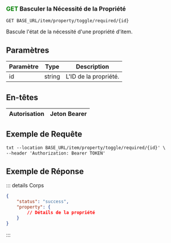 

### <span style="color:green">GET</span> Basculer la Nécessité de la Propriété

```plaintext
GET BASE_URL/item/property/toggle/required/{id}
```

Bascule l'état de la nécessité d'une propriété d'item.

## Paramètres

| Paramètre | Type   | Description             |
| --------- | ------ | ----------------------- |
| id        | string | L'ID de la propriété.    |

## En-têtes

| Autorisation | Jeton Bearer |
| ------------- | ----------- |

## Exemple de Requête

```txt
txt --location BASE_URL/item/property/toggle/required/{id}' \
--header 'Authorization: Bearer TOKEN'
```

## Exemple de Réponse

::: details Corps

```json
{
    "status": "success",
    "property": {
        // Détails de la propriété
    }
}
```

:::

